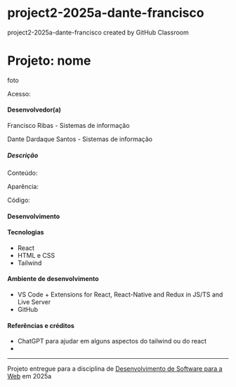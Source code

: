 # project2-2025a-dante-francisco
project2-2025a-dante-francisco created by GitHub Classroom


# Projeto: nome

foto

Acesso: 


#### Desenvolvedor(a)
Francisco Ribas - Sistemas de informação

Dante Dardaque Santos - Sistemas de informação


##### Descrição
Conteúdo:

Aparência:

Código: 


#### Desenvolvimento


#### Tecnologias
- React
- HTML e CSS
- Tailwind

#### Ambiente de desenvolvimento
- VS Code + Extensions for React, React-Native and Redux in JS/TS and Live Server
- GitHub 

#### Referências e créditos
- ChatGPT para ajudar em alguns aspectos do tailwind ou do react
- 

---
Projeto entregue para a disciplina de [Desenvolvimento de Software para a Web](http://github.com/andreainfufsm/elc1090-2025a) em 2025a
